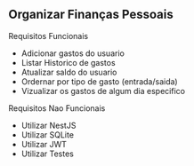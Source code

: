 ## Organizar Finanças Pessoais

Requisitos Funcionais

- Adicionar gastos do usuario
- Listar Historico de gastos
- Atualizar saldo do usuario
- Ordernar por tipo de gasto (entrada/saida)
- Vizualizar os gastos de algum dia especifico

Requisitos Nao Funcionais

- Utilizar NestJS
- Utilizar SQLite
- Utilizar JWT
- Utilizar Testes
